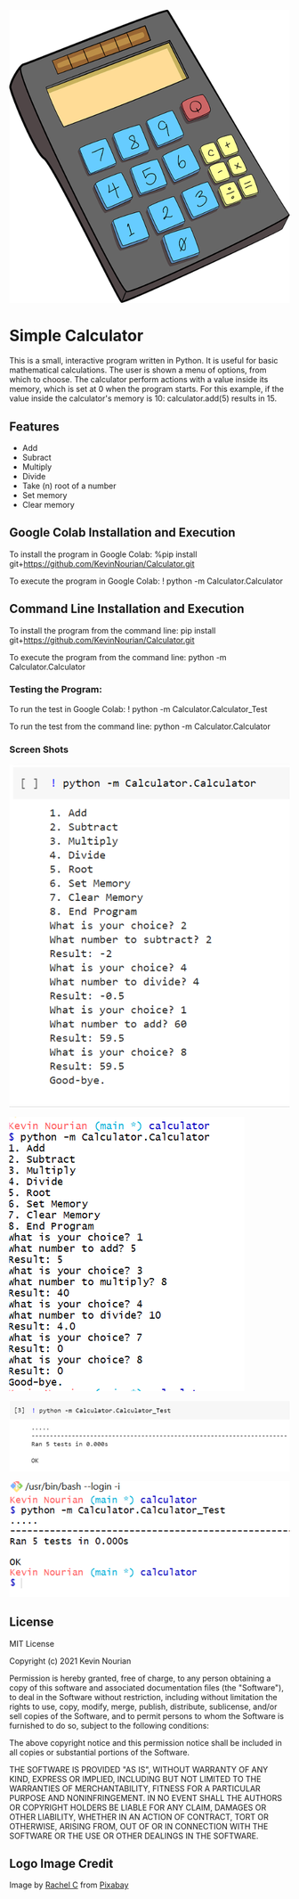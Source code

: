 ![Calculator](https://github.com/KevinNourian/Calculator/blob/main/Images/Calculator.png)

# Simple Calculator
This is a small, interactive program written in Python. It is useful for basic mathematical calculations. The user is shown a menu of options, from which to choose. The calculator perform actions with a value inside its memory, which is set at 0 when the program starts. For this example, if the value inside the calculator's memory is 10: calculator.add(5) results in 15.

## Features
- Add
- Subract
- Multiply
- Divide
- Take (n) root of a number
- Set memory
- Clear memory

## Google Colab Installation and Execution
To install the program in Google Colab:
%pip install git+https://github.com/KevinNourian/Calculator.git

To execute the program in Google Colab:
! python -m Calculator.Calculator

## Command Line Installation and Execution
To install the program from the command line:
pip install git+https://github.com/KevinNourian/Calculator.git

To execute the program from the command line:
python -m Calculator.Calculator

### Testing the Program:
To run the test in Google Colab:
! python -m Calculator.Calculator_Test

To run the test from the command line:
python -m Calculator.Calculator

### Screen Shots
![Colab_Run](https://github.com/KevinNourian/Calculator/blob/main/Images/Colab_Run.PNG)


![CommandLine_Run](https://github.com/KevinNourian/Calculator/blob/main/Images/CommandLine_Run.PNG)


![Colab_Test](https://github.com/KevinNourian/Calculator/blob/main/Images/Colab_Test.PNG)


![CommandLine_Test](https://github.com/KevinNourian/Calculator/blob/main/Images/CommandLine_Test.PNG)


## License
MIT License

Copyright (c) 2021 Kevin Nourian

Permission is hereby granted, free of charge, to any person obtaining a copy
of this software and associated documentation files (the "Software"), to deal
in the Software without restriction, including without limitation the rights
to use, copy, modify, merge, publish, distribute, sublicense, and/or sell
copies of the Software, and to permit persons to whom the Software is
furnished to do so, subject to the following conditions:

The above copyright notice and this permission notice shall be included in all
copies or substantial portions of the Software.

THE SOFTWARE IS PROVIDED "AS IS", WITHOUT WARRANTY OF ANY KIND, EXPRESS OR
IMPLIED, INCLUDING BUT NOT LIMITED TO THE WARRANTIES OF MERCHANTABILITY,
FITNESS FOR A PARTICULAR PURPOSE AND NONINFRINGEMENT. IN NO EVENT SHALL THE
AUTHORS OR COPYRIGHT HOLDERS BE LIABLE FOR ANY CLAIM, DAMAGES OR OTHER
LIABILITY, WHETHER IN AN ACTION OF CONTRACT, TORT OR OTHERWISE, ARISING FROM,
OUT OF OR IN CONNECTION WITH THE SOFTWARE OR THE USE OR OTHER DEALINGS IN THE
SOFTWARE.


## Logo Image Credit
Image by <a href="https://pixabay.com/users/caffeinesystem-1979991/?utm_source=link-attribution&amp;utm_medium=referral&amp;utm_campaign=image&amp;utm_content=1555910">Rachel C</a> from <a href="https://pixabay.com/?utm_source=link-attribution&amp;utm_medium=referral&amp;utm_campaign=image&amp;utm_content=1555910">Pixabay</a>

